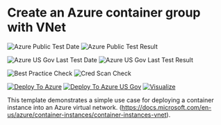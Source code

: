 # Create an Azure container group with VNet

![Azure Public Test Date](https://azurequickstartsservice.blob.core.windows.net/badges/101-aci-vnet/PublicLastTestDate.svg)
![Azure Public Test Result](https://azurequickstartsservice.blob.core.windows.net/badges/101-aci-vnet/PublicDeployment.svg)

![Azure US Gov Last Test Date](https://azurequickstartsservice.blob.core.windows.net/badges/101-aci-vnet/FairfaxLastTestDate.svg)
![Azure US Gov Last Test Result](https://azurequickstartsservice.blob.core.windows.net/badges/101-aci-vnet/FairfaxDeployment.svg)

![Best Practice Check](https://azurequickstartsservice.blob.core.windows.net/badges/101-aci-vnet/BestPracticeResult.svg)
![Cred Scan Check](https://azurequickstartsservice.blob.core.windows.net/badges/101-aci-vnet/CredScanResult.svg)

[![Deploy To Azure](https://raw.githubusercontent.com/fathym-it/azure-quickstart-templates/master/1-CONTRIBUTION-GUIDE/images/deploytoazure.svg?sanitize=true)](https://portal.azure.com/#create/Microsoft.Template/uri/https%3A%2F%2Fraw.githubusercontent.com%2Ffathym-it%2Fazure-quickstart-templates%2Fmaster%2F101-aci-vnet%2Fazuredeploy.json)
[![Deploy To Azure US Gov](https://raw.githubusercontent.com/fathym-it/azure-quickstart-templates/master/1-CONTRIBUTION-GUIDE/images/deploytoazuregov.svg?sanitize=true)](https://portal.azure.us/#create/Microsoft.Template/uri/https%3A%2F%2Fraw.githubusercontent.com%2Ffathym-it%2Fazure-quickstart-templates%2Fmaster%2F101-aci-vnet%2Fazuredeploy.json)
[![Visualize](https://raw.githubusercontent.com/fathym-it/azure-quickstart-templates/master/1-CONTRIBUTION-GUIDE/images/visualizebutton.svg?sanitize=true)](http://armviz.io/#/?load=https%3A%2F%2Fraw.githubusercontent.com%2Ffathym-it%2Fazure-quickstart-templates%2Fmaster%2F101-aci-vnet%2Fazuredeploy.json)

This template demonstrates a simple use case for deploying a container instance into an Azure virtual network. (https://docs.microsoft.com/en-us/azure/container-instances/container-instances-vnet).